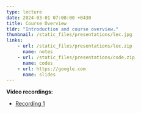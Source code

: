 ```yaml
---
type: lecture
date: 2024-03-01 07:00:00 +0430
title: Course Overview
tldr: "Introduction and course overview."
thumbnail: /static_files/presentations/lec.jpg
links: 
    - url: /static_files/presentations/lec.zip
      name: notes
    - url: /static_files/presentations/code.zip
      name: codes
    - url: https://google.com
      name: slides
---
```

**Video recordings:**
- [Recording 1](http://example.com)
